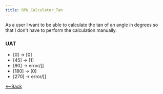 ```yaml
---
title: RPN_Calculator_Tan
---
```

As a user I want to be able to calculate the tan of an angle in degrees so that I don't have to perform the calculation manually.


### UAT
* [0] <tan> -> [0]
* [45] <tan> -> [1]
* [90] <tan> -> error/[]
* [180] <tan> -> [0]
* [270] <tan> -> error/[]

[<--Back](RPN_Calculator)
